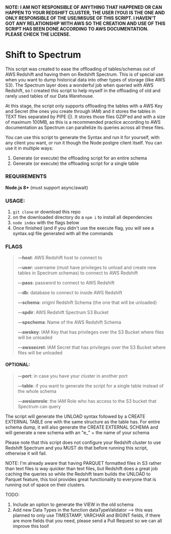 #### NOTE: I AM NOT RESPONSIBLE OF ANYTHING THAT HAPPENED OR CAN HAPPEN TO YOUR REDSHIFT CLUSTER, THE USER (YOU) IS THE ONE AND ONLY RESPONSIBLE OF THE USE/MISUSE OF THIS SCRIPT. I HAVEN'T GOT ANY RELATIONSHIP WITH AWS SO THE CREATION AND USE OF THIS SCRIPT HAS BEEN DONE ACCORDING TO AWS DOCUMENTATION. PLEASE CHECK THE LICENSE.

# Shift to Spectrum

This script was created to ease the offloading of tables/schemas out of AWS Redshift and having them on Redshift Spectrum. This is of special use when you want to dump historical data into other types of storage (like AWS S3). The Spectrum layer does a wonderful job when queried with AWS Redshift, so I created this script to help myself in the offloading of old and rarely used tables of our Data Warehouse.

At this stage, the script only supports offloading the tables with a AWS Key and Secret (the ones you create through IAM) and it stores the tables in TEXT files separated by PIPE (|). It stores those files GZIP'ed and with a size of maximum 100MB, as this is a recommended practice according to AWS documentation as Spectrum can parallelize its queries across all these files.

You can use this script to generate the Syntax and run it for yourself, with any client you want, or run it though the Node postgre client itself. You can use it in multiple ways:
1. Generate (or execute) the offloading script for an entire schema
2. Generate (or execute) the offloading script for a single table

### REQUIREMENTS
**Node.js 8+** (must support async/await)

### USAGE:
1. `git clone` or download this repo
2. on the downloaded directory do a `npm i` to install all dependencies
3. `node index` with the flags below
4. Once finished (and if you didn't use the execute flag, you will see a syntax.sql file generated with all the commands

### FLAGS
> **--host**: AWS Redshift host to connect to
> 
> **--user**: username (must have privileges to unload and create new tables in Spectrum schemas) to connect to AWS Redshift
> 
> **--pass**: password to connect to AWS Redshift
> 
> **--db**: database to connect to inside AWS Redshift
> 
> **--schema**: originl Redshift Schema (the one that will be unloaded)
> 
> **--spdir**: AWS Redshift Spectrum S3 Bucket
> 
> **--spschema**: Name of the AWS Redshift Schema
> 
> **--awskey**: IAM Key that has privileges over the S3 Bucket where files will be unloaded
> 
> **--awssecret**: IAM Secret that has privileges over the S3 Bucket where files will be unloaded
#### OPTIONAL:
> **--port**: in case you have your cluster in another port
> 
> **--table**: if you want to generate the script for a single table instead of the whole schema
> 
> **--awsiamrole**: the IAM Role who has access to the S3 bucket that Spectrum can query

The script will generate the UNLOAD syntax followed by a CREATE EXTERNAL TABLE one with the same structure as the table has. For entire schema dump, it will also generate the CREATE EXTERNAL SCHEMA and will generate a new schema with an "e_" + the name of your schema 

Please note that this script does not configure your Redshift cluster to use Redshift Spectrum and you MUST do that before running this script, otherwise it will fail. 

NOTE: I'm already aware that having PARQUET formatted files in S3 rather than text files is way quicker than text files, but Redshift does a great job caching the queries so while the Redshift team builds the UNLOAD to Parquet feature, this tool provides great functionality to everyone that is running out of space on their clusters.

TODO:
1. Include an option to generate the VIEW in the old schema
2. Add new Data Types in the function dataTypeValidator --> this was planned to only use TIMESTAMP, VARCHAR and BIGINT fields, if there are more fields that you need, please send a Pull Request so we can all improve this tool!